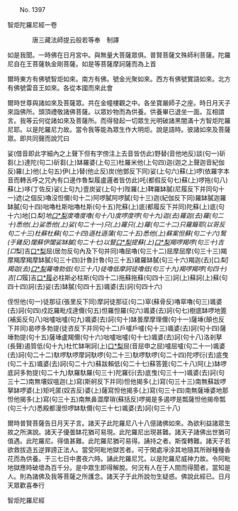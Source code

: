 ﻿　　No. 1397

智炬陀羅尼經一卷

　　　　唐三藏法師提云般若等奉　制譯


如是我聞。一時佛在日月宮中。與無量大菩薩眾俱。普賢菩薩文殊師利菩薩。陀羅尼自在王菩薩執金剛菩薩。如是等菩薩摩訶薩而為上首

爾時東方有佛號智炬如來。南方有佛。號金光聚如來。西方有佛號實語如來。北方有佛號雷音王如來。各從本國而來此會

爾時世尊與諸如來及菩薩眾。共在金幢樓觀之中。各坐寶嚴師子之座。時日月天子來詣佛所。頭頂禮敬諸佛菩薩。以眾妙物而為供養。供養畢已退坐一面。互相謂言。我等云何從諸如來及菩薩所。而得發起一切眾生光明破諸黑闇滿十方智炬陀羅尼耶。以是陀羅尼力故。當令我等能為眾生作大明炬。說是語時。彼諸如來及菩薩眾。即共同聲而說咒曰

娑(借音即此字細內之上聲下但有字傍注上去音皆仿此)野替(音他地反)談(句一)斫芻(上)達陀(句二)斫芻(上)缽羅婆(上句三)杜羅米他(上句四)迦(迦之上聲迦音紀伽反)羅(上)他(上句五)伊(上)替(他止反)炭(他鄧反下同)娑(上句六)蘇(上)啰(依羅字本音而轉舌呼之咒內有口邊作魯梨履盧邏者皆仿此)吒(都假反句七)蘇(上)啰拖(句八)蘇(上)哆(丁佐反)娑(上句九)壹炭娑(上句十)陛羅(上)鞞羅缽膩(尼履反下并同句十一)遮(之個反)嚕沒怛儞(句十二)阿啰膩阿啰膩(句十三)迦(紀伽反下同)羅缽膩迦羅缽膩(句十四)咄嚕杜斯咄嚕杜斯(句十五)陀蘇(上)底(都履反下并同)陀蘇(上)底(句十六)地[口*梨]地[口*梨](句十七)度嚕度嚕(句十八)度啰度啰(句十九)迦(去)羅迦(去)羅(句二十)悉他(上)娑悉他(上)娑(句二十一)只(上)羅只(上)羅(句二十二)只羅簸耶(以哥反句二十三)杜蘇杜蘇(句二十四)遜杜遜蒲(句二十五)悉他(上)蘇案怛蘇(句二十六)鹥(于雞反)闥蘇伊闥娑缽膩(句二十七)以豎[口*梨](句二十八)提蘇(上)[口*梨](句二十九)羯啰羯啰(句三十)吉[口*梨]吉[口*梨](句三十一)屈(居勿反句內及下句并同)嚕屈嚕(句三十二)屈摩屈摩(句三十三)羯摩羯摩羯摩缽膩(句三十四)計魯計魯(句三十五)雞羅缽膩(句三十六)羯迦(去)[口*梨]羯迦(去)[口*梨](句三十七)羅嚕勃低(句三十八)徒嚕低摩訶徒嚕低(句三十九)羯啰羯啰(句四十)吉[口*履]吉[口*履](句四十一)必柱斯必柱斯(句四十二)拖蘇拖蘇(句四十三)訶(上)蘇訶(上)蘇(句四十四)訶(去)娑(去)缽膩(句四十五)颯婆(去)訶(句四十六)

侄怛他(句一)徒那征(張里反下同)摩訶徒那征(句二)窣(蘇骨反)嚕窣嚕(句三)颯婆(去)訶(句四)戍訖羅毗戍達儞(句五)怛羅怛羅(句六)颯婆(去)訶(句七)樹底缽啰地篦(補奚反句八)咄嚧咄嚧(句九)颯婆(去)訶(句十)缽曇摩摩理儞(句十一)薩埵(顛也反下并同)曷啰多勃提(徒咨反下并同句十二)戶嚧戶嚧(句十三)颯婆(去)訶(句十四)薩埵勃提(句十五)薩埵盧羯儞(句十六)咄嚧咄嚧(句十七)颯婆(去)訶(句十八)洛剎拏(長聲)遏質低(句十九)杜忙缽唎訶(上)[口*梨](句二十)屈(音屈申之屈)嚧屈嚧(句二十一)颯婆(去)訶(句二十二)馱啰馱啰摩訶馱啰(句二十三)馱啰馱啰(句二十四)陀啰衍(去)底曳(句二十五)颯婆(去)訶(句二十六)蘇跋賴低(句二十七)蘇答篦(句二十八)阿(上)缽啰底訶多勃提(句二十九)馱羅馱羅(句三十)陀羅衍(去)底曳(句三十一)颯婆(去)訶(句三十二)南無壤奴嗢迦(上)寫(斯舸反下并同)怛他揭多(上)寫(句三十三)南無蘇跋啰拏缽啰婆(上)矩吒匿(奴吉反)婆(上)薩寫怛他揭多(上)寫(句三十四)南無薩埵婆地那怛他揭多(上)寫(句三十五)南無鼻澀摩瑣(蘇括反)啰揭是多遏啰是瓢薩怛他揭帝瓢(句三十六)悉殿都漫怛啰缽馱儞(句三十七)颯婆(去)訶(句三十八)

爾時普賢菩薩告日月天子言。諸天子此陀羅尼八十八億諸佛如來。為欲利益諸眾生故之所演說。諸天子優曇缽花猶可易現。此陀羅尼出現甚難。諸天子諸佛出世猶可值遇。此陀羅尼。得值甚難。此陀羅尼猶可易得。誦持之者。斯復轉難。諸天子若欲救拔造五逆罪謗正法人。當受阿毗地獄苦者。可于閑處凈涂其地隨其所辦種種香花而為供養。于三七日中晝夜六時。誦此陀羅尼咒。以是陀羅尼威神力故。令阿毗地獄應時破壞為百千分。是中眾生即得解脫。何況有人在于人間而得聞者。當知是人。則為諸佛及我等菩薩之所護念。諸天子于此所說勿生疑惑。佛說此經已。日月天眾歡喜奉行

智炬陀羅尼經
